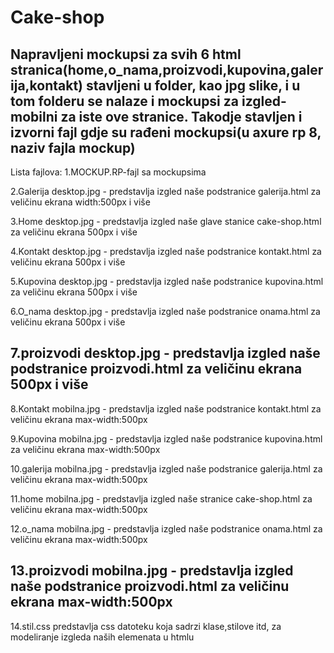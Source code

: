 # Cake-shop

Napravljeni mockupsi za svih 6 html stranica(home,o_nama,proizvodi,kupovina,galerija,kontakt)
stavljeni u folder, kao jpg slike, i u tom folderu se nalaze i mockupsi za izgled-mobilni za iste ove stranice.
Takodje stavljen i izvorni fajl gdje su rađeni mockupsi(u axure rp 8, naziv fajla mockup)
---
Lista fajlova:
1.MOCKUP.RP-fajl sa mockupsima

2.Galerija desktop.jpg	- predstavlja izgled naše podstranice galerija.html za veličinu ekrana width:500px i više

3.Home desktop.jpg	- predstavlja izgled naše glave stanice cake-shop.html za veličinu ekrana 500px i više

4.Kontakt desktop.jpg	- predstavlja izgled naše podstranice kontakt.html za veličinu ekrana 500px i više

5.Kupovina desktop.jpg	- predstavlja izgled naše podstranice kupovina.html za veličinu ekrana 500px i više

6.O_nama desktop.jpg	- predstavlja izgled naše podstranice onama.html za veličinu ekrana 500px i više

7.proizvodi desktop.jpg - predstavlja izgled naše podstranice proizvodi.html za veličinu ekrana 500px i više
---

8.Kontakt mobilna.jpg	- predstavlja izgled naše podstranice kontakt.html za veličinu ekrana max-width:500px

9.Kupovina mobilna.jpg - predstavlja izgled naše podstranice kupovina.html za veličinu ekrana max-width:500px

10.galerija mobilna.jpg	- predstavlja izgled naše podstranice galerija.html za veličinu ekrana max-width:500px

11.home mobilna.jpg	- predstavlja izgled naše stranice cake-shop.html za veličinu ekrana max-width:500px

12.o_nama mobilna.jpg - predstavlja izgled naše podstranice onama.html za veličinu ekrana max-width:500px

13.proizvodi mobilna.jpg - predstavlja izgled naše podstranice proizvodi.html za veličinu ekrana max-width:500px
----

14.stil.css predstavlja css datoteku koja sadrzi klase,stilove itd, za modeliranje izgleda naših elemenata u htmlu
